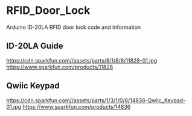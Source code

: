 # RFID_Door_Lock
Arduino ID-20LA RFID door lock code and information

## ID-20LA Guide
https://cdn.sparkfun.com//assets/parts/8/1/8/8/11828-01.jpg
https://www.sparkfun.com/products/11828

## Qwiic Keypad
https://cdn.sparkfun.com//assets/parts/1/3/1/0/6/14836-Qwiic_Keypad-01.jpg
https://www.sparkfun.com/products/14836
